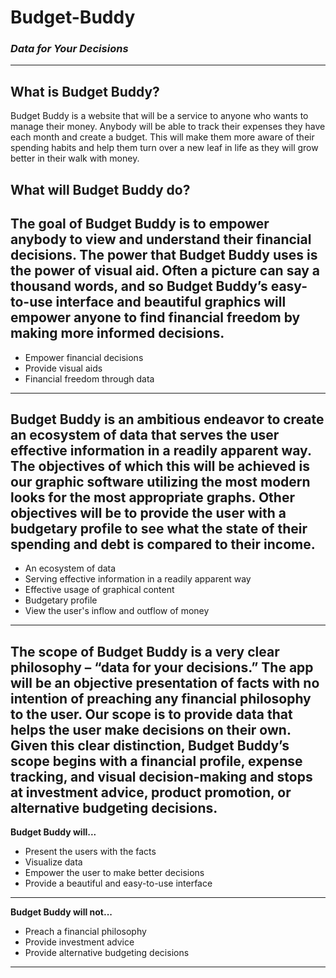 # Budget-Buddy 
### *Data for Your Decisions*

---
## What is Budget Buddy?
Budget Buddy is a website that will be a service to anyone who wants to manage
their money. Anybody will be able to track their expenses they have each month
and create a budget. This will make them more aware of their spending habits
and help them turn over a new leaf in life as they will grow better in their
walk with money. 

## What will Budget Buddy do?
The goal of Budget Buddy is to empower anybody to view and understand their
financial decisions. The power that Budget Buddy uses is the power of visual
aid. Often a picture can say a thousand words, and so Budget Buddy’s 
easy-to-use interface and beautiful graphics will empower anyone to find 
financial freedom by making more informed decisions.
---
- Empower financial decisions
- Provide visual aids
- Financial freedom through data
---
Budget Buddy is an ambitious endeavor to create an ecosystem of data that 
serves the user effective information in a readily apparent way. The 
objectives of which this will be achieved is our graphic software utilizing 
the most modern looks for the most appropriate graphs. Other objectives will
be to provide the user with a budgetary profile to see what the state of their
spending and debt is compared to their income.
---
- An ecosystem of data
- Serving effective information in a readily apparent way
- Effective usage of graphical content
- Budgetary profile
- View the user's inflow and outflow of money
---
The scope of Budget Buddy is a very clear philosophy – “data for your
decisions.” The app will be an objective presentation of facts with no 
intention of preaching any financial philosophy to the user. Our scope is to
provide data that helps the user make decisions on their own. Given this clear
distinction, Budget Buddy’s scope begins with a financial profile, expense 
tracking, and visual decision-making and stops at investment advice, product
promotion, or alternative budgeting decisions.
---
**Budget Buddy will...**
- Present the users with the facts
- Visualize data
- Empower the user to make better decisions
- Provide a beautiful and easy-to-use interface
---
**Budget Buddy will not...**
- Preach a financial philosophy
- Provide investment advice
- Provide alternative budgeting decisions
---
